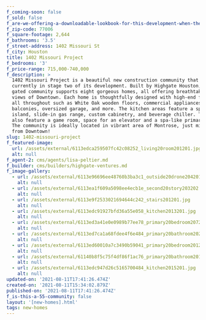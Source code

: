 ```yaml
---
f_coming-soon: false
f_sold: false
f_are-we-offering-a-downloadable-lookbook-for-this-development-when-they-submit-their-contact-info: false
f_zip-code: 77006
f_square-footage: 2,644
f_bathrooms: '3.5'
f_street-address: 1402 Missouri St
f_city: Houston
title: 1402 Missouri Project
f_bedrooms: '3'
f_price-range: 715,000-740,000
f_description: >
  1402 Missouri Project is a beautiful new construction community that is
  currently in stage two of its development. Built by Highgate Houston, this
  gated community supports eight gorgeous homes, all offering breathtaking patio
  views of Downtown. Each home is thoughtfully designed with high-end features
  all throughout such as White Oak wooden floors, commercial appliances, two
  balconies, oversized garage, and more. The kitchen areas feature a spacious
  island, slide-in gas range, custom cabinetry, and beverage chiller. The homes
  also feature a game room, space for an elevator and a spa-like primary bath.
  The community is ideally located in vibrant area of Montrose, just minutes
  from Downtown!
slug: 1402-missouri-project
f_featured-image:
  url: /assets/external/6113edca259507fc42c08252_living20room201201.jpg
  alt: null
f_agent-2: cms/agents/lisa-peltier.md
f_builder: cms/builders/highgate-ventures.md
f_image-gallery:
  - url: /assets/external/6113e96696ee48760b3ba3c1_outside20drone204201.jpg
    alt: null
  - url: /assets/external/6113ea1f609a5098ee4ecb1e_second20story203202.jpg
    alt: null
  - url: /assets/external/6113e9f2533021694644c242_stairs201201.jpg
    alt: null
  - url: /assets/external/6113edc91927bfd36a55e058_kitchen2013201.jpg
    alt: null
  - url: /assets/external/6113ed3a41e0e0989b77ee78_primary20bedroom207201.jpg
    alt: null
  - url: /assets/external/6113ed7ca1a68fdee4f6e484_primary20bathroom202201.jpg
    alt: null
  - url: /assets/external/6113ed60010a7c3490b59041_primary20bedroom201201.jpg
    alt: null
  - url: /assets/external/61140b8f5c75f4df86f1ac76_primary20bathroom201201.jpg
    alt: null
  - url: /assets/external/6113edc947d26c5165700484_kitchen2015201.jpg
    alt: null
updated-on: '2021-08-11T17:41:26.474Z'
created-on: '2021-08-11T15:34:02.879Z'
published-on: '2021-08-11T17:41:26.474Z'
f_is-this-a-55-community: false
layout: '[new-homes].html'
tags: new-homes
---
```



